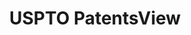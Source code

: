 ---
bigquery: https://console.cloud.google.com/bigquery?p=patents-public-data&d=patentsview&page=dataset
citation: Attribution should be given to PatentsView for use, distribution, or derivative
  works.
code: https://github.com/CSSIP-AIR/PatentsView-Code-Snippets/
contributors: USPTO
cost: None
description: 'PatentsView includes US patent data including raw data (summaries, applications,
  pregrant applications), disambugations of inventors and assignees, and inventor
  gender estimates.  Also foreign priority data, # of figures and sheets, and government
  interest statements.'
documentation: https://patentsview.org/query/builder-faqs
last_edit: 04/07/2022, 16:37:09
location: https://patentsview.org/
maintained_by: USPTO
record_creation_timestamp: 12/2/2020 17:20:46
schema_fields:
- exemplary
- level_two
- lapse_of_patent
- symbol_position
- patent_id
- subclass
- text
- country
- rule_47
- longitude
- subgroup
- classification_status
- field_title
- rawlocation_id
- action_date
- num_claims
- disamb_assignee_id_20191231
- name
- rel_id
- _371_date
- organization
- deceased
- type
- location_id
- county
- length
- inventor_id
- male_flag
- variety
- doc_type
- level_one
- designation
- lname
- term_extension
- latitude
- disclaimer_date
- country_transformed
- gi_statement
- kind
- rawinventor_id
- doctype
- disamb_inventor_id_20191231
- latin_name
- disamb_inventor_id_20181127
- group
- disamb_assignee_id_20190312
- group_id
- organization_id
- city
- num_figures
- _102_date
- id
- male
- name_first
- subclass_id
- disamb_assignee_id_20190820
- disamb_inventor_id_20171003
- disamb_inventor_id_20171226
- disamb_inventor_id_20180528
- section
- ipc_version_indicator
- disamb_inventor_id_20200630
- disamb_assignee_id_20200331
- sequence
- subsection_id
- series_code
- state
- mainclass_id
- withdrawn
- filename
- disamb_inventor_id_20170307
- status
- disamb_assignee_id_20181127
- subcategory_id
- state_fips
- disamb_inventor_id_20190312
- num
- disamb_assignee_id_20200630
- citation_id
- contract_award_number
- county_fips
- fname
- disamb_assignee_id_20191008
- field_id
- attribution_status
- number
- sector_title
- dependent
- num_sheets
- relkind
- disamb_inventor_id_20170808
- disamb_inventor_id_20200929
- disamb_inventor_id_20201229
- assignee_id
- applicant_type
- classification_level
- disamb_inventor_id_20200331
- category
- level_three
- lawyer_id
- abstract
- rawassignee_id
- name_last
- uuid
- title
- date
- f102_date
- classification_value
- disamb_inventor_id_20191008
- term_grant
- section_id
- application_id
- publication_number
- term_disclaimer
- main_group
- disamb_assignee_id_20200929
- disamb_inventor_id_20190820
- reldocno
- subgroup_id
- f371_date
- ipc_class
- latlong
- classification_data_source
- role
- category_id
shortname: patentsview
tags:
- disambiguation
- United States
- gender
terms_of_use: Creative Commons Attribution 4.0 International License.
timeframe: 1963-1999
title: USPTO PatentsView
uuid: cf1780b1-e265-4e49-8d1d-83b9cfe0fd9a
---